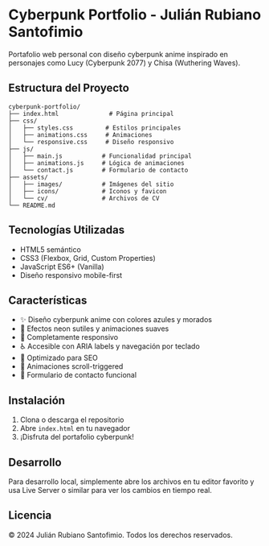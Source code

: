 # Cyberpunk Portfolio - Julián Rubiano Santofimio

Portafolio web personal con diseño cyberpunk anime inspirado en personajes como Lucy (Cyberpunk 2077) y Chisa (Wuthering Waves).

## Estructura del Proyecto

```
cyberpunk-portfolio/
├── index.html              # Página principal
├── css/
│   ├── styles.css         # Estilos principales
│   ├── animations.css     # Animaciones
│   └── responsive.css     # Diseño responsivo
├── js/
│   ├── main.js           # Funcionalidad principal
│   ├── animations.js     # Lógica de animaciones
│   └── contact.js        # Formulario de contacto
├── assets/
│   ├── images/           # Imágenes del sitio
│   ├── icons/            # Iconos y favicon
│   └── cv/               # Archivos de CV
└── README.md
```

## Tecnologías Utilizadas

- HTML5 semántico
- CSS3 (Flexbox, Grid, Custom Properties)
- JavaScript ES6+ (Vanilla)
- Diseño responsivo mobile-first

## Características

- ✨ Diseño cyberpunk anime con colores azules y morados
- 🎯 Efectos neon sutiles y animaciones suaves
- 📱 Completamente responsivo
- ♿ Accesible con ARIA labels y navegación por teclado
- 🚀 Optimizado para SEO
- 🎨 Animaciones scroll-triggered
- 📧 Formulario de contacto funcional

## Instalación

1. Clona o descarga el repositorio
2. Abre `index.html` en tu navegador
3. ¡Disfruta del portafolio cyberpunk!

## Desarrollo

Para desarrollo local, simplemente abre los archivos en tu editor favorito y usa Live Server o similar para ver los cambios en tiempo real.

## Licencia

© 2024 Julián Rubiano Santofimio. Todos los derechos reservados.